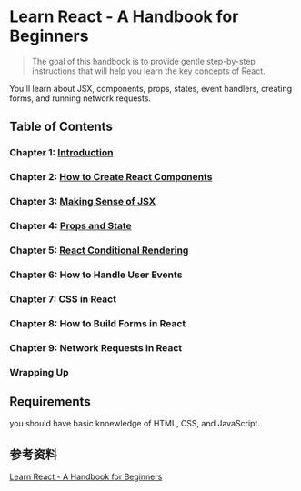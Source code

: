 # Learn React - A Handbook for Beginners

> The goal of this handbook is to provide gentle step-by-step instructions that will help you learn the key concepts of React.

You'll learn about JSX, components, props, states, event handlers, creating forms, and running network requests.

## Table of Contents

### Chapter 1: [Introduction](ch1/README.md)
### Chapter 2: [How to Create React Components](ch2/README.md)
### Chapter 3: [Making Sense of JSX](ch3/README.md)
### Chapter 4: [Props and State](ch4/README.md)
### Chapter 5: [React Conditional Rendering](ch5/README.md)
### Chapter 6: How to Handle User Events
### Chapter 7: CSS in React
### Chapter 8: How to Build Forms in React
### Chapter 9: Network Requests in React
### Wrapping Up

## Requirements

you should have basic knoewledge of HTML, CSS, and JavaScript.

## 参考资料
[Learn React - A Handbook for Beginners](https://www.freecodecamp.org/news/react-for-beginners-handbook/#requirements)

